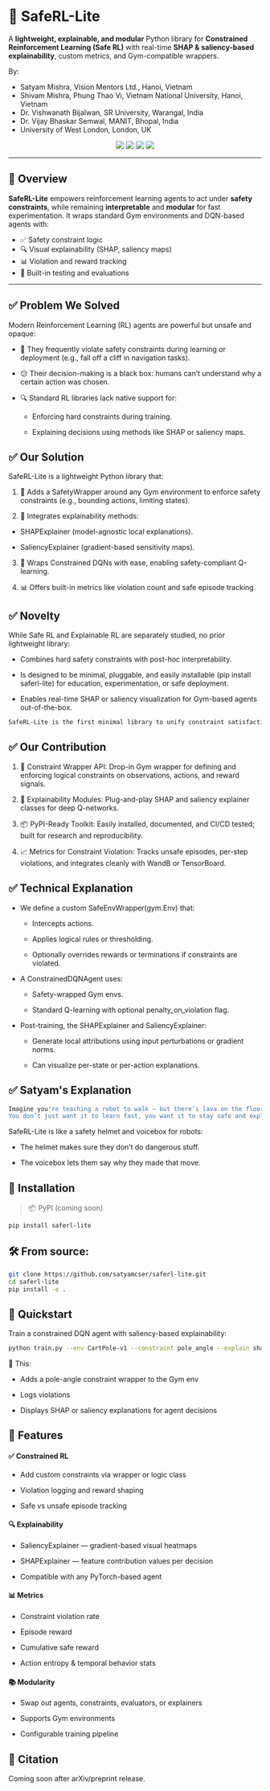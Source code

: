 # 🔐 SafeRL-Lite

A **lightweight, explainable, and modular** Python library for **Constrained Reinforcement Learning (Safe RL)** with real-time **SHAP & saliency-based explainability**, custom metrics, and Gym-compatible wrappers.

By: 
- Satyam Mishra, Vision Mentors Ltd., Hanoi, Vietnam
- Shivam Mishra, Phung Thao Vi, Vietnam National University, Hanoi, Vietnam
- Dr. Vishwanath Bijalwan, SR University, Warangal, India
- Dr. Vijay Bhaskar Semwal, MANIT, Bhopal, India
- University of West London, London, UK

<p align="center">
  <img src="https://img.shields.io/github/license/satyamcser/saferl-lite?style=flat-square">
  <img src="https://img.shields.io/github/stars/satyamcser/saferl-lite?style=flat-square">
  <img src="https://img.shields.io/pypi/v/saferl-lite?style=flat-square">
  <img src="https://img.shields.io/github/actions/workflow/status/satyamcser/saferl-lite/ci.yml?branch=main&style=flat-square">
</p>

---

## 🌟 Overview

**SafeRL-Lite** empowers reinforcement learning agents to act under **safety constraints**, while remaining **interpretable** and **modular** for fast experimentation. It wraps standard Gym environments and DQN-based agents with:

- ✅ Safety constraint logic
- 🔍 Visual explainability (SHAP, saliency maps)
- 📊 Violation and reward tracking
- 🧪 Built-in testing and evaluations

---

## ✅ Problem We Solved

Modern Reinforcement Learning (RL) agents are powerful but unsafe and opaque:

- 🚫 They frequently violate safety constraints during learning or deployment (e.g., fall off a cliff in navigation tasks).

- 😕 Their decision-making is a black box: humans can’t understand why a certain action was chosen.

- 🔍 Standard RL libraries lack native support for:

  - Enforcing hard constraints during training.

  - Explaining decisions using methods like SHAP or saliency maps.

## ✅ Our Solution
SafeRL-Lite is a lightweight Python library that:

1. 📏 Adds a SafetyWrapper around any Gym environment to enforce safety constraints (e.g., bounding actions, limiting states).

2. 🧠 Integrates explainability methods:

  - SHAPExplainer (model-agnostic local explanations).

  - SaliencyExplainer (gradient-based sensitivity maps).

3. 🔧 Wraps Constrained DQNs with ease, enabling safety-compliant Q-learning.

4. 📊 Offers built-in metrics like violation count and safe episode tracking.

## ✅ Novelty
While Safe RL and Explainable RL are separately studied, no prior lightweight library:

- Combines hard safety constraints with post-hoc interpretability.

- Is designed to be minimal, pluggable, and easily installable (pip install saferl-lite) for education, experimentation, or safe deployment.

- Enables real-time SHAP or saliency visualization for Gym-based agents out-of-the-box.
``` bash
SafeRL-Lite is the first minimal library to unify constraint satisfaction and explainability in reinforcement learning — without heavy dependencies or overhead.
```

## ✅ Our Contribution
1. 🔐 Constraint Wrapper API: Drop-in Gym wrapper for defining and enforcing logical constraints on observations, actions, and reward signals.

2. 🧠 Explainability Modules: Plug-and-play SHAP and saliency explainer classes for deep Q-networks.

3. 📦 PyPI-Ready Toolkit: Easily installed, documented, and CI/CD tested; built for research and reproducibility.

4. 📈 Metrics for Constraint Violation: Tracks unsafe episodes, per-step violations, and integrates cleanly with WandB or TensorBoard.

## ✅ Technical Explanation
- We define a custom SafeEnvWrapper(gym.Env) that:

  - Intercepts actions.

  - Applies logical rules or thresholding.

  - Optionally overrides rewards or terminations if constraints are violated.

- A ConstrainedDQNAgent uses:

  - Safety-wrapped Gym envs.

  - Standard Q-learning with optional penalty_on_violation flag.

- Post-training, the SHAPExplainer and SaliencyExplainer:

  - Generate local attributions using input perturbations or gradient norms.

  - Can visualize per-state or per-action explanations.



## ✅ Satyam's Explanation
```bash
Imagine you're teaching a robot to walk — but there’s lava on the floor!
You don’t just want it to learn fast, you want it to stay safe and explain why it stepped left, not right.
```
SafeRL-Lite is like a safety helmet and voicebox for robots:

- The helmet makes sure they don’t do dangerous stuff.

- The voicebox lets them say why they made that move.

## 🔧 Installation

> 📦 PyPI (coming soon)
```bash
pip install saferl-lite
```

## 🛠️ From source:

```bash
git clone https://github.com/satyamcser/saferl-lite.git
cd saferl-lite
pip install -e .
```

## 🚀 Quickstart
Train a constrained DQN agent with saliency-based explainability:

```bash
python train.py --env CartPole-v1 --constraint pole_angle --explain shap
```

🔹 This:

- Adds a pole-angle constraint wrapper to the Gym env

- Logs violations

- Displays SHAP or saliency explanations for agent decisions

## 🧠 Features
#### ✅ Constrained RL
- Add custom constraints via wrapper or logic class

- Violation logging and reward shaping

- Safe vs unsafe episode tracking

#### 🔍 Explainability
- SaliencyExplainer — gradient-based visual heatmaps

- SHAPExplainer — feature contribution values per decision

- Compatible with any PyTorch-based agent

#### 📊 Metrics
- Constraint violation rate

- Episode reward

- Cumulative safe reward

- Action entropy & temporal behavior stats

#### 📚 Modularity
- Swap out agents, constraints, evaluators, or explainers

- Supports Gym environments

- Configurable training pipeline

## 📜 Citation
Coming soon after arXiv/preprint release.